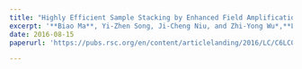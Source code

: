 ```yaml
---
title: "Highly Efficient Sample Stacking by Enhanced Field Amplification on a Simple Paper Device"
excerpt: '**Biao Ma**, Yi-Zhen Song, Ji-Cheng Niu, and Zhi-Yong Wu*,**Lab Chip**, 2016,16, 3460-3465'
date: 2016-08-15
paperurl: 'https://pubs.rsc.org/en/content/articlelanding/2016/LC/C6LC00633G'

---
```

